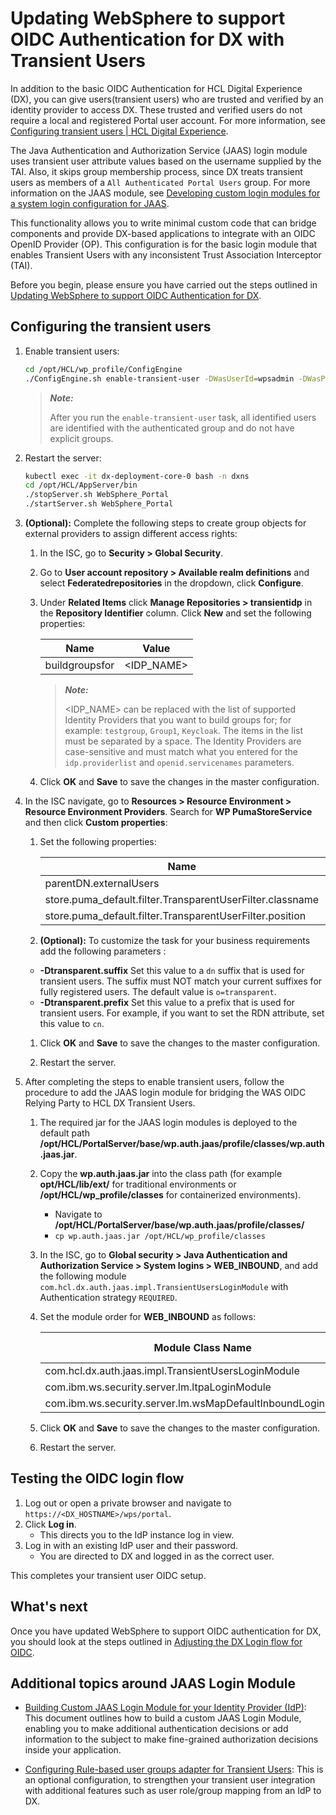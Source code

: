 # Updating WebSphere to support OIDC Authentication for DX with Transient Users

In addition to the basic OIDC Authentication for HCL Digital Experience (DX), you can give users(transient users) who are trusted and verified by an identity provider to access DX. These trusted and verified users do not require a local and registered Portal user account. For more information, see [Configuring transient users | HCL Digital Experience](https://help.hcltechsw.com/digital-experience/9.5/security/openid_trans_users.html).

The Java Authentication and Authorization Service (JAAS) login module uses transient user attribute values based on the username supplied by the TAI. Also, it skips group membership process, since DX treats transient users as members of a `All Authenticated Portal Users` group. For more information on the JAAS module, see [Developing custom login modules for a system login configuration for JAAS](https://www.ibm.com/docs/en/was-nd/9.0.5?topic=ujaaspmwa-developing-custom-login-modules-system-login-configuration-jaas).

This functionality allows you to write minimal custom code that can bridge components and provide DX-based applications to integrate with an OIDC OpenID Provider (OP). This configuration is for the basic login module that enables Transient Users with any inconsistent Trust Association Interceptor (TAI).

Before you begin, please ensure you have carried out the steps outlined in [Updating WebSphere to support OIDC Authentication for DX](../dx-update-webshpere-for-oidc.md).

## Configuring the transient users

1. Enable transient users:

    ```sh
    cd /opt/HCL/wp_profile/ConfigEngine
    ./ConfigEngine.sh enable-transient-user -DWasUserId=wpsadmin -DWasPassword=wpsadmin
    ```

    > **_Note:_**
    >
    > After you run the `enable-transient-user` task, all identified users are identified with the authenticated group and do not have explicit groups.

1. Restart the server:

    ```sh
    kubectl exec -it dx-deployment-core-0 bash -n dxns
    cd /opt/HCL/AppServer/bin 
    ./stopServer.sh WebSphere_Portal
    ./startServer.sh WebSphere_Portal
    ```

1. **(Optional):** Complete the following steps to create group objects for external providers to assign different access rights:

    1. In the ISC, go to **Security > Global Security**.

    1. Go to **User account repository > Available realm definitions** and select **Federatedrepositories** in the dropdown,  click **Configure**.

    1. Under **Related Items** click **Manage Repositories > transientidp** in the **Repository Identifier** column. Click **New** and set the following properties:

        | Name                                  | Value            |
        | ------------------------------------- | ---------------- |
        | buildgroupsfor                        | &lt;IDP_NAME&gt; |

        > **_Note:_**
        >
        > &lt;IDP_NAME&gt; can be replaced with the list of supported Identity Providers that you want to build groups for; for example: `testgroup`, `Group1`, `Keycloak`. The items in the list must be separated by a space. The Identity Providers are case-sensitive and must match what you entered for the `idp.providerlist` and `openid.servicenames` parameters.

    1. Click **OK** and  **Save** to save the changes in the master configuration.

1. In the ISC navigate, go to **Resources > Resource Environment > Resource Environment Providers**. Search for **WP PumaStoreService** and then click **Custom properties**:

    1. Set the following properties:

        | Name | Value |
        | ---- | ---- |
        | parentDN.externalUsers | o=transparent |
        | store.puma_default.filter.TransparentUserFilter.classname | com.ibm.wps.um.TransparentUserFilter |
        | store.puma_default.filter.TransparentUserFilter.position | -10 |

    1. **(Optional):** To customize the task for your business requirements add the following parameters : 
    - **-Dtransparent.suffix** Set this value to a `dn` suffix that is used for transient users. The suffix must NOT match your current suffixes for fully registered users. The default value is `o=transparent`. 
    - **-Dtransparent.prefix** Set this value to a prefix that is used for transient users. For example, if you want to set the RDN attribute, set this value to `cn`.

    1. Click **OK** and **Save** to save the changes to the master configuration.

    1. Restart the server.

1. After completing the steps to enable transient users, follow the procedure to add the JAAS login module for bridging the WAS OIDC Relying Party to HCL DX Transient Users.

    1. The required jar for the JAAS login modules is deployed to the default path **/opt/HCL/PortalServer/base/wp.auth.jaas/profile/classes/wp.auth.jaas.jar**.

    1. Copy the **wp.auth.jaas.jar** into the class path (for example **opt/HCL/lib/ext/** for traditional environments or **/opt/HCL/wp_profile/classes** for containerized environments).
        - Navigate to **/opt/HCL/PortalServer/base/wp.auth.jaas/profile/classes/**
        - `cp wp.auth.jaas.jar /opt/HCL/wp_profile/classes`

    1. In the ISC, go to **Global security > Java Authentication and Authorization Service > System logins > WEB_INBOUND**, and add the following module `com.hcl.dx.auth.jaas.impl.TransientUsersLoginModule` with Authentication strategy `REQUIRED`.

    1. Set the module order for **WEB_INBOUND** as follows:

        | Module Class Name | Module Order |
        | --- | --- |
        | com.hcl.dx.auth.jaas.impl.TransientUsersLoginModule | 1 |
        | com.ibm.ws.security.server.lm.ltpaLoginModule | 2 |
        | com.ibm.ws.security.server.lm.wsMapDefaultInboundLoginModule | 3 |

    1. Click **OK** and **Save**  to save the changes to the master configuration.

    1. Restart the server.

## Testing the OIDC login flow

1. Log out or open a private browser and navigate to `https://<DX_HOSTNAME>/wps/portal`.
1. Click **Log in**.
    - This directs you to the IdP instance log in view.
1. Log in with an existing IdP user and their password.
    - You are directed to DX and logged in as the correct user.

This completes your transient user OIDC setup.

## What's next

Once you have updated WebSphere to support OIDC authentication for DX, you should look at the steps outlined in [Adjusting the DX Login flow for OIDC](../dx-integration.md).

## Additional topics around JAAS Login Module

- [Building Custom JAAS Login Module for your Identity Provider (IdP)](./transient-users-building-jaas-modules): This document outlines how to build a custom JAAS Login Module, enabling you to make additional authentication decisions or add information to the subject to make fine-grained authorization decisions inside your application.



- [Configuring Rule-based user groups adapter for Transient Users](./transient-users-softgroups-configuration.md): This is an optional configuration, to strengthen your transient user integration with additional features such as user role/group mapping from an IdP to DX.

